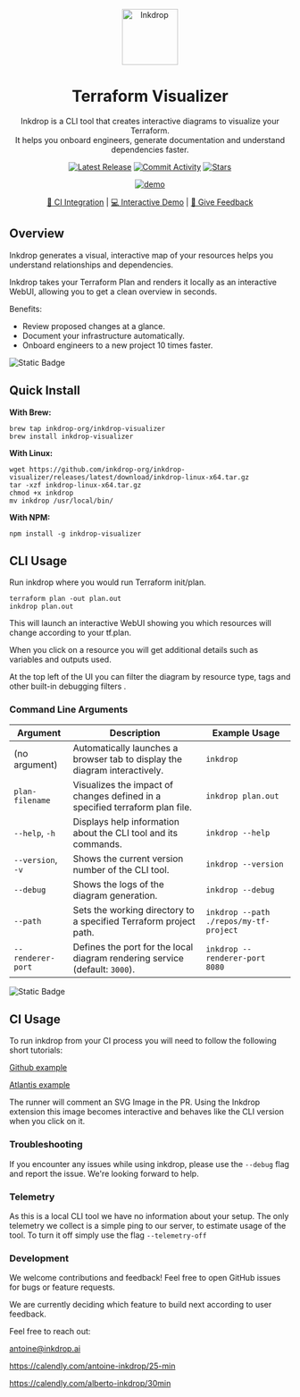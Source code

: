 <p align="center">
  <picture width="100px" align="center">
      <source media="(prefers-color-scheme: dark)" srcset="https://github.com/inkdrop-org/inkdrop-visualizer/assets/86591160/f93f558f-81e8-4d70-9dcd-d7512b3a47d4">
      <img alt="Inkdrop" src="https://github.com/inkdrop-org/inkdrop-visualizer/assets/86591160/cfe32c6e-3634-4d68-9749-d2c2d0468ecc" width="100px" align="center">
    </picture>
  <h1 align="center">Terraform Visualizer</h1>
  <p align="center">
    Inkdrop is a CLI tool that creates interactive diagrams to visualize your Terraform. 
    <br/>
    It helps you onboard engineers, generate documentation and understand dependencies faster. 
  </p>
</p>
<p align="center">
  <a href="https://github.com/inkdrop-org/inkdrop-visualizer/releases"><img src="https://img.shields.io/github/v/release/inkdrop-org/inkdrop-visualizer?color=%239F50DA&display_name=tag&label=Version" alt="Latest Release" /></a>
  <a href="https://github.com/inkdrop-org/inkdrop-visualizer/graphs/commit-activity"><img src="https://img.shields.io/github/commit-activity/m/inkdrop-org/inkdrop-visualizer" alt="Commit Activity" /></a>
  <a href="https://github.com/inkdrop-org/inkdrop-visualizer/stargazers" rel="nofollow"><img src="https://img.shields.io/github/stars/inkdrop-org/inkdrop-visualizer" alt="Stars"></a>
</p>

<p align="center">
  <picture align="center">
    <a href="https://demo.inkdrop.ai/"><img src="https://github.com/inkdrop-org/inkdrop-visualizer/assets/86591160/5de99a85-2636-40c8-b82d-7f64c7dc7178" alt="demo"></a> 
  </picture>
</p>
<p align="center">
  <a href="https://github.com/inkdrop-org/inkdrop-gh-action-example/pull/5">🚀 CI Integration</a> | <a href="https://demo.inkdrop.ai">💻 Interactive Demo</a> | <a href="https://github.com/inkdrop-org/inkdrop-visualizer/issues/new">🙌 Give Feedback</a>
</p>

## Overview
Inkdrop generates a visual, interactive map of your resources helps you understand relationships and dependencies.

Inkdrop takes your Terraform Plan and renders it locally as an interactive WebUI, allowing you to get a clean overview in seconds.

Benefits:
- Review proposed changes at a glance.
- Document your infrastructure automatically.
- Onboard engineers to a new project 10 times faster.

![Static Badge](https://img.shields.io/badge/Note%3A%20-%20Inkdrop%20currently%20only%20works%20for%20AWS%20resources.-blue)

## Quick Install
**With Brew:**

```
brew tap inkdrop-org/inkdrop-visualizer
brew install inkdrop-visualizer
```
**With Linux:**

```
wget https://github.com/inkdrop-org/inkdrop-visualizer/releases/latest/download/inkdrop-linux-x64.tar.gz
tar -xzf inkdrop-linux-x64.tar.gz
chmod +x inkdrop
mv inkdrop /usr/local/bin/
```

**With NPM:**

```
npm install -g inkdrop-visualizer
```
## CLI Usage
Run inkdrop where you would run Terraform init/plan.
```
terraform plan -out plan.out
inkdrop plan.out
```
This will launch an interactive WebUI showing you which resources will change according to your tf.plan.

When you click on a resource you will get additional details such as variables and outputs used. 

At the top left of the UI you can filter the diagram by resource type, tags and other built-in debugging filters . 

### Command Line Arguments

| Argument           | Description                                                           | Example Usage                              |
|--------------------|-----------------------------------------------------------------------|--------------------------------------------|
| (no argument)      | Automatically launches a browser tab to display the diagram interactively.| `inkdrop`                              |
| `plan-filename`   | Visualizes the impact of changes defined in a specified terraform plan file. | `inkdrop plan.out`                  |
| `--help`, `-h`     | Displays help information about the CLI tool and its commands.        | `inkdrop --help`                           |
| `--version`, `-v`  | Shows the current version number of the CLI tool.                     | `inkdrop --version`                        |
| `--debug`          | Shows the logs of the diagram generation.                             | `inkdrop --debug`                          |
| `--path`           | Sets the working directory to a specified Terraform project path.     | `inkdrop --path ./repos/my-tf-project`     |
| `--renderer-port`  | Defines the port for the local diagram rendering service (default: `3000`). | `inkdrop --renderer-port 8080`       |

![Static Badge](https://img.shields.io/badge/%20Note%3A-%20Without%20a%20plan%20file%20the%20diagram%20will%20be%20missing%20some%20functionality-blue)


## CI Usage

To run inkdrop from your CI process you will need to follow the following short tutorials: 

[Github example](/github-action-integration)

[Atlantis example](/atlantis-integration)

The runner will comment an SVG Image in the PR. Using the Inkdrop extension this image becomes interactive and behaves like the CLI version when you click on it.

### Troubleshooting

If you encounter any issues while using inkdrop, please use the `--debug` flag and report the issue. We're looking forward to help.

### Telemetry
As this is a local CLI tool we have no information about your setup. The only telemetry we collect is a simple ping to our server, to estimate usage of the tool. 
To turn it off simply use the flag `--telemetry-off`

### Development
We welcome contributions and feedback! Feel free to open GitHub issues for bugs or feature requests.

We are currently deciding which feature to build next according to user feedback.

Feel free to reach out:

antoine@inkdrop.ai

https://calendly.com/antoine-inkdrop/25-min

https://calendly.com/alberto-inkdrop/30min
